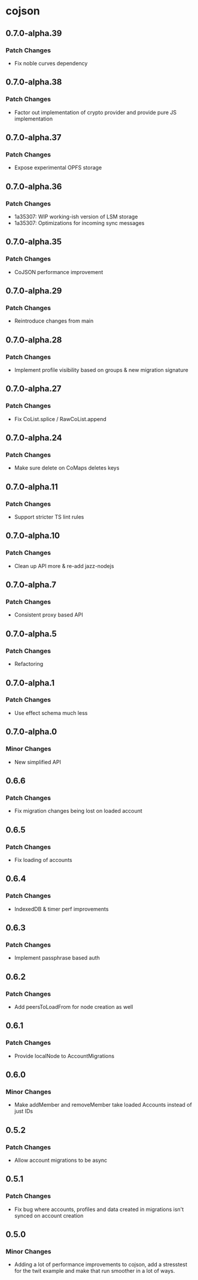 # cojson

## 0.7.0-alpha.39

### Patch Changes

- Fix noble curves dependency

## 0.7.0-alpha.38

### Patch Changes

- Factor out implementation of crypto provider and provide pure JS implementation

## 0.7.0-alpha.37

### Patch Changes

- Expose experimental OPFS storage

## 0.7.0-alpha.36

### Patch Changes

- 1a35307: WIP working-ish version of LSM storage
- 1a35307: Optimizations for incoming sync messages

## 0.7.0-alpha.35

### Patch Changes

- CoJSON performance improvement

## 0.7.0-alpha.29

### Patch Changes

- Reintroduce changes from main

## 0.7.0-alpha.28

### Patch Changes

- Implement profile visibility based on groups & new migration signature

## 0.7.0-alpha.27

### Patch Changes

- Fix CoList.splice / RawCoList.append

## 0.7.0-alpha.24

### Patch Changes

- Make sure delete on CoMaps deletes keys

## 0.7.0-alpha.11

### Patch Changes

- Support stricter TS lint rules

## 0.7.0-alpha.10

### Patch Changes

- Clean up API more & re-add jazz-nodejs

## 0.7.0-alpha.7

### Patch Changes

- Consistent proxy based API

## 0.7.0-alpha.5

### Patch Changes

- Refactoring

## 0.7.0-alpha.1

### Patch Changes

- Use effect schema much less

## 0.7.0-alpha.0

### Minor Changes

- New simplified API

## 0.6.6

### Patch Changes

- Fix migration changes being lost on loaded account

## 0.6.5

### Patch Changes

- Fix loading of accounts

## 0.6.4

### Patch Changes

- IndexedDB & timer perf improvements

## 0.6.3

### Patch Changes

- Implement passphrase based auth

## 0.6.2

### Patch Changes

- Add peersToLoadFrom for node creation as well

## 0.6.1

### Patch Changes

- Provide localNode to AccountMigrations

## 0.6.0

### Minor Changes

- Make addMember and removeMember take loaded Accounts instead of just IDs

## 0.5.2

### Patch Changes

- Allow account migrations to be async

## 0.5.1

### Patch Changes

- Fix bug where accounts, profiles and data created in migrations isn't synced on account creation

## 0.5.0

### Minor Changes

- Adding a lot of performance improvements to cojson, add a stresstest for the twit example and make that run smoother in a lot of ways.
